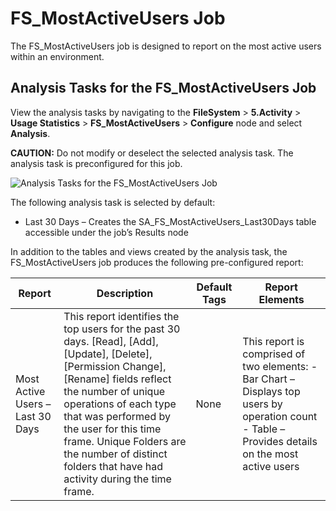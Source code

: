 # FS_MostActiveUsers Job

The FS_MostActiveUsers job is designed to report on the most active users within an environment.

## Analysis Tasks for the FS_MostActiveUsers Job

View the analysis tasks by navigating to the **FileSystem** > **5.Activity** > **Usage
Statistics** > **FS_MostActiveUsers** > **Configure** node and select **Analysis**.

**CAUTION:** Do not modify or deselect the selected analysis task. The analysis task is
preconfigured for this job.

![Analysis Tasks for the FS_MostActiveUsers Job](/img/product_docs/accessanalyzer/11.6/accessanalyzer/solutions/filesystem/activity/usagestatistics/mostactiveusersanalysis.webp)

The following analysis task is selected by default:

- Last 30 Days – Creates the SA_FS_MostActiveUsers_Last30Days table accessible under the job’s
  Results node

In addition to the tables and views created by the analysis task, the FS_MostActiveUsers job
produces the following pre-configured report:

| Report                           | Description                                                                                                                                                                                                                                                                                                                                 | Default Tags | Report Elements                                                                                                                                   |
| -------------------------------- | ------------------------------------------------------------------------------------------------------------------------------------------------------------------------------------------------------------------------------------------------------------------------------------------------------------------------------------------- | ------------ | ------------------------------------------------------------------------------------------------------------------------------------------------- |
| Most Active Users – Last 30 Days | This report identifies the top users for the past 30 days. [Read], [Add], [Update], [Delete], [Permission Change], [Rename] fields reflect the number of unique operations of each type that was performed by the user for this time frame. Unique Folders are the number of distinct folders that have had activity during the time frame. | None         | This report is comprised of two elements: - Bar Chart – Displays top users by operation count - Table – Provides details on the most active users |
